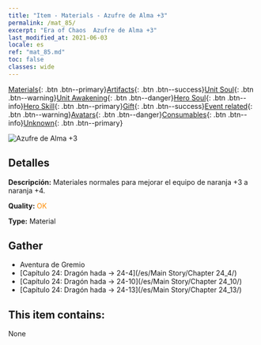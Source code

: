 ```yaml
---
title: "Item - Materials - Azufre de Alma +3"
permalink: /mat_85/
excerpt: "Era of Chaos  Azufre de Alma +3"
last_modified_at: 2021-06-03
locale: es
ref: "mat_85.md"
toc: false
classes: wide
---
```

 [Materials](/ItemsES/){: .btn .btn--primary}[Artifacts](/ItemsES/Artifacts/){: .btn .btn--success}[Unit Soul](/ItemsES/UnitSoul/){: .btn .btn--warning}[Unit Awakening](/ItemsES/UnitAwakening/){: .btn .btn--danger}[Hero Soul](/ItemsES/HeroSoul/){: .btn .btn--info}[Hero Skill](/ItemsES/HeroSkill/){: .btn .btn--primary}[Gift](/ItemsES/Gift/){: .btn .btn--success}[Event related](/ItemsES/Events/){: .btn .btn--warning}[Avatars](/ItemsES/Avatars/){: .btn .btn--danger}[Consumables](/ItemsES/Consumables/){: .btn .btn--info}[Unknown](/ItemsES/Unknown/){: .btn .btn--primary}

 ![Azufre de Alma +3](/images/t/i_cailiao_liuhuang3.png)

## Detalles
 **Descripción:** Materiales normales para mejorar el equipo de naranja +3 a naranja +4.

 **Quality:** <span style="color: #FF8C00">OK</span>

 **Type:** Material

## Gather

*    Aventura de Gremio 
*    [Capítulo 24: Dragón hada -> 24-4](/es/Main Story/Chapter 24_4/) 
*    [Capítulo 24: Dragón hada -> 24-10](/es/Main Story/Chapter 24_10/) 
*    [Capítulo 24: Dragón hada -> 24-13](/es/Main Story/Chapter 24_13/) 

## This item contains:

  None

